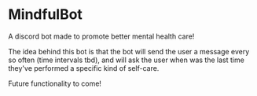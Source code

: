 # MindfulBot
A discord bot made to promote better mental health care!

The idea behind this bot is that the bot will send the user a message every so often (time intervals tbd), and will ask the user when was the last time they've performed a specific kind of self-care.

Future functionality to come!
